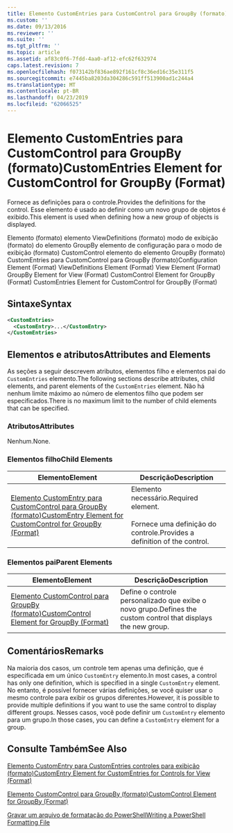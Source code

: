 ```yaml
---
title: Elemento CustomEntries para CustomControl para GroupBy (formato) | Microsoft Docs
ms.custom: ''
ms.date: 09/13/2016
ms.reviewer: ''
ms.suite: ''
ms.tgt_pltfrm: ''
ms.topic: article
ms.assetid: af83c0f6-7fdd-4aa0-af12-efc62f632974
caps.latest.revision: 7
ms.openlocfilehash: f073142bf836ae892f161cf8c36ed16c35e311f5
ms.sourcegitcommit: e7445ba8203da304286c591ff513900ad1c244a4
ms.translationtype: MT
ms.contentlocale: pt-BR
ms.lasthandoff: 04/23/2019
ms.locfileid: "62066525"
---
```

# <a name="customentries-element-for-customcontrol-for-groupby-format"></a><span data-ttu-id="ab70b-102">Elemento CustomEntries para CustomControl para GroupBy (formato)</span><span class="sxs-lookup"><span data-stu-id="ab70b-102">CustomEntries Element for CustomControl for GroupBy (Format)</span></span>

<span data-ttu-id="ab70b-103">Fornece as definições para o controle.</span><span class="sxs-lookup"><span data-stu-id="ab70b-103">Provides the definitions for the control.</span></span> <span data-ttu-id="ab70b-104">Esse elemento é usado ao definir como um novo grupo de objetos é exibido.</span><span class="sxs-lookup"><span data-stu-id="ab70b-104">This element is used when defining how a new group of objects is displayed.</span></span>

<span data-ttu-id="ab70b-105">Elemento (formato) elemento ViewDefinitions (formato) modo de exibição (formato) do elemento GroupBy elemento de configuração para o modo de exibição (formato) CustomControl elemento do elemento GroupBy (formato) CustomEntries para CustomControl para GroupBy (formato)</span><span class="sxs-lookup"><span data-stu-id="ab70b-105">Configuration Element (Format) ViewDefinitions Element (Format) View Element (Format) GroupBy Element for View (Format) CustomControl Element for GroupBy (Format) CustomEntries Element for CustomControl for GroupBy (Format)</span></span>

## <a name="syntax"></a><span data-ttu-id="ab70b-106">Sintaxe</span><span class="sxs-lookup"><span data-stu-id="ab70b-106">Syntax</span></span>

```xml
<CustomEntries>
  <CustomEntry>...</CustomEntry>
</CustomEntries>
```

## <a name="attributes-and-elements"></a><span data-ttu-id="ab70b-107">Elementos e atributos</span><span class="sxs-lookup"><span data-stu-id="ab70b-107">Attributes and Elements</span></span>

<span data-ttu-id="ab70b-108">As seções a seguir descrevem atributos, elementos filho e elementos pai do `CustomEntries` elemento.</span><span class="sxs-lookup"><span data-stu-id="ab70b-108">The following sections describe attributes, child elements, and parent elements of the `CustomEntries` element.</span></span> <span data-ttu-id="ab70b-109">Não há nenhum limite máximo ao número de elementos filho que podem ser especificados.</span><span class="sxs-lookup"><span data-stu-id="ab70b-109">There is no maximum limit to the number of child elements that can be specified.</span></span>

### <a name="attributes"></a><span data-ttu-id="ab70b-110">Atributos</span><span class="sxs-lookup"><span data-stu-id="ab70b-110">Attributes</span></span>

<span data-ttu-id="ab70b-111">Nenhum.</span><span class="sxs-lookup"><span data-stu-id="ab70b-111">None.</span></span>

### <a name="child-elements"></a><span data-ttu-id="ab70b-112">Elementos filho</span><span class="sxs-lookup"><span data-stu-id="ab70b-112">Child Elements</span></span>

|<span data-ttu-id="ab70b-113">Elemento</span><span class="sxs-lookup"><span data-stu-id="ab70b-113">Element</span></span>|<span data-ttu-id="ab70b-114">Descrição</span><span class="sxs-lookup"><span data-stu-id="ab70b-114">Description</span></span>|
|-------------|-----------------|
|[<span data-ttu-id="ab70b-115">Elemento CustomEntry para CustomControl para GroupBy (formato)</span><span class="sxs-lookup"><span data-stu-id="ab70b-115">CustomEntry Element for CustomControl for GroupBy (Format)</span></span>](./customentry-element-for-customcontrol-for-groupby-format.md)|<span data-ttu-id="ab70b-116">Elemento necessário.</span><span class="sxs-lookup"><span data-stu-id="ab70b-116">Required element.</span></span><br /><br /> <span data-ttu-id="ab70b-117">Fornece uma definição do controle.</span><span class="sxs-lookup"><span data-stu-id="ab70b-117">Provides a definition of the control.</span></span>|

### <a name="parent-elements"></a><span data-ttu-id="ab70b-118">Elementos pai</span><span class="sxs-lookup"><span data-stu-id="ab70b-118">Parent Elements</span></span>

|<span data-ttu-id="ab70b-119">Elemento</span><span class="sxs-lookup"><span data-stu-id="ab70b-119">Element</span></span>|<span data-ttu-id="ab70b-120">Descrição</span><span class="sxs-lookup"><span data-stu-id="ab70b-120">Description</span></span>|
|-------------|-----------------|
|[<span data-ttu-id="ab70b-121">Elemento CustomControl para GroupBy (formato)</span><span class="sxs-lookup"><span data-stu-id="ab70b-121">CustomControl Element for GroupBy (Format)</span></span>](./customcontrol-element-for-groupby-format.md)|<span data-ttu-id="ab70b-122">Define o controle personalizado que exibe o novo grupo.</span><span class="sxs-lookup"><span data-stu-id="ab70b-122">Defines the custom control that displays the new group.</span></span>|

## <a name="remarks"></a><span data-ttu-id="ab70b-123">Comentários</span><span class="sxs-lookup"><span data-stu-id="ab70b-123">Remarks</span></span>

<span data-ttu-id="ab70b-124">Na maioria dos casos, um controle tem apenas uma definição, que é especificada em um único `CustomEntry` elemento.</span><span class="sxs-lookup"><span data-stu-id="ab70b-124">In most cases, a control has only one definition, which is specified in a single `CustomEntry` element.</span></span> <span data-ttu-id="ab70b-125">No entanto, é possível fornecer várias definições, se você quiser usar o mesmo controle para exibir os grupos diferentes.</span><span class="sxs-lookup"><span data-stu-id="ab70b-125">However, it is possible to provide multiple definitions if you want to use the same control to display different groups.</span></span> <span data-ttu-id="ab70b-126">Nesses casos, você pode definir um `CustomEntry` elemento para um grupo.</span><span class="sxs-lookup"><span data-stu-id="ab70b-126">In those cases, you can define a `CustomEntry` element for a group.</span></span>

## <a name="see-also"></a><span data-ttu-id="ab70b-127">Consulte Também</span><span class="sxs-lookup"><span data-stu-id="ab70b-127">See Also</span></span>

[<span data-ttu-id="ab70b-128">Elemento CustomEntry para CustomEntries controles para exibição (formato)</span><span class="sxs-lookup"><span data-stu-id="ab70b-128">CustomEntry Element for CustomEntries for Controls for View (Format)</span></span>](./customentry-element-for-customentries-for-controls-for-view-format.md)

[<span data-ttu-id="ab70b-129">Elemento CustomControl para GroupBy (formato)</span><span class="sxs-lookup"><span data-stu-id="ab70b-129">CustomControl Element for GroupBy (Format)</span></span>](./customcontrol-element-for-groupby-format.md)

[<span data-ttu-id="ab70b-130">Gravar um arquivo de formatação do PowerShell</span><span class="sxs-lookup"><span data-stu-id="ab70b-130">Writing a PowerShell Formatting File</span></span>](./writing-a-powershell-formatting-file.md)
